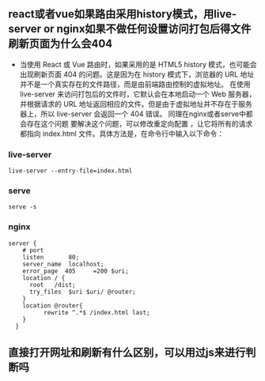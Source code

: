 
## react或者vue如果路由采用history模式，用live-server or nginx如果不做任何设置访问打包后得文件刷新页面为什么会404
- 当使用 React 或 Vue 路由时，如果采用的是 HTML5 history 模式，也可能会出现刷新页面 404 的问题。这是因为在 history 模式下，浏览器的 URL 地址并不是一个真实存在的文件路径，而是由前端路由控制的虚拟地址。
在使用 live-server 来访问打包后的文件时，它默认会在本地启动一个 Web 服务器，并根据请求的 URL 地址返回相应的文件。但是由于虚拟地址并不存在于服务器上，所以 live-server 会返回一个 404 错误。
同理在nginx或者serve中都会存在这个问题
要解决这个问题，可以修改重定向配置 ，让它将所有的请求都指向 index.html 文件。具体方法是，在命令行中输入以下命令：
### live-server
```
live-server --entry-file=index.html
```

### serve
```
serve -s 
```
### nginx
```
server {
    # port
    listen       80;
    server_name  localhost;
    error_page  405     =200 $uri;
    location / {
      root   /dist;
      try_files  $uri $uri/ @router;
    }
    location @router{
          rewrite ^.*$ /index.html last;
    }
  }
```
## 直接打开网址和刷新有什么区别，可以用过js来进行判断吗